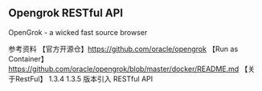## Opengrok RESTful API
OpenGrok - a wicked fast source browser

参考资料
【官方开源仓】https://github.com/oracle/opengrok
【Run as Container】https://github.com/oracle/opengrok/blob/master/docker/README.md
【关于RestFul】 1.3.4 1.3.5 版本引入 RESTful API
